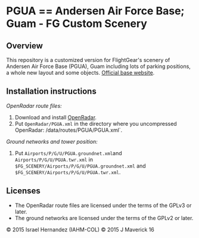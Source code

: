 PGUA == Andersen Air Force Base; Guam - FG  Custom Scenery
=========================================================

Overview
-------------------------
This repository is a customized version for FlightGear's scenery of Andersen Air Force Base (PGUA), Guam including lots of parking positions, a whole new layout and some objects.
[Official base website](www.andersen.af.mil).

Installation instructions
-------------------------

*OpenRadar route files:*

1. Download and install [OpenRadar](http://wiki.flightgear.org/OpenRadar).
2. Put `OpenRadar/PGUA.xml` in the directory where you uncompressed
   OpenRadar:  /data/routes/PGUA/PGUA.xml`.

*Ground networks and tower position:*

1. Put `Airports/P/G/U/PGUA.groundnet.xml`and `Airports/P/G/U/PGUA.twr.xml` in
   `$FG_SCENERY/Airports/P/G/U/PGUA.groundnet.xml` and `$FG_SCENERY/Airports/P/G/U/PGUA.twr.xml`.

Licenses
--------

*  The OpenRadar route files are licensed under the terms of the GPLv3 or later.
*  The ground networks are licensed under the terms of the GPLv2 or later.
  

:copyright: 2015 Israel Hernandez (IAHM-COL)  :copyright: 2015 J Maverick 16
